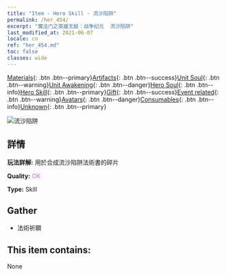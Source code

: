 ```yaml
---
title: "Item - Hero Skill - 流沙陷阱"
permalink: /her_454/
excerpt: "魔法门之英雄无敌：战争纪元  流沙陷阱"
last_modified_at: 2021-06-07
locale: cn
ref: "her_454.md"
toc: false
classes: wide
---
```

 [Materials](/ItemsCN/){: .btn .btn--primary}[Artifacts](/ItemsCN/Artifacts/){: .btn .btn--success}[Unit Soul](/ItemsCN/UnitSoul/){: .btn .btn--warning}[Unit Awakening](/ItemsCN/UnitAwakening/){: .btn .btn--danger}[Hero Soul](/ItemsCN/HeroSoul/){: .btn .btn--info}[Hero Skill](/ItemsCN/HeroSkill/){: .btn .btn--primary}[Gift](/ItemsCN/Gift/){: .btn .btn--success}[Event related](/ItemsCN/Events/){: .btn .btn--warning}[Avatars](/ItemsCN/Avatars/){: .btn .btn--danger}[Consumables](/ItemsCN/Consumables/){: .btn .btn--info}[Unknown](/ItemsCN/Unknown/){: .btn .btn--primary}

 ![流沙陷阱](/images/t/ps_liushaxianjing.png)

## 詳情
 **玩法詳解:** 用於合成流沙陷阱法術書的碎片

 **Quality:** <span style="color: #DA70D6">OK</span>

 **Type:** Skill

## Gather

*    法術祈願 

## This item contains:

  None

